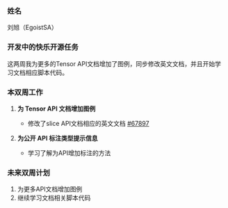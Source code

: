 ### 姓名

刘旭（EgoistSA）

### 开发中的快乐开源任务

这两周我为更多的Tensor API文档增加了图例，同步修改英文文档，并且开始学习文档相应脚本代码。

### 本双周工作

1. **为 Tensor API 文档增加图例**

   - 修改了slice API文档相应的英文文档 [#67897](https://github.com/PaddlePaddle/Paddle/pull/67897)


2. **为公开 API 标注类型提示信息**
   
   - 学习了解为API增加标注的方法



### 未来双周计划

1. 为更多API文档增加图例
2. 继续学习文档相关脚本代码
